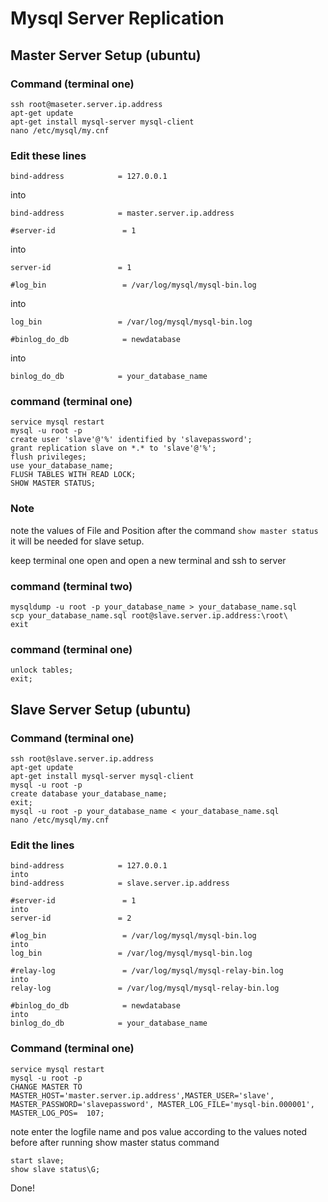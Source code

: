 # Mysql Server Replication

## Master Server Setup (ubuntu)

### Command (terminal one)

	ssh root@maseter.server.ip.address
	apt-get update
	apt-get install mysql-server mysql-client
	nano /etc/mysql/my.cnf

### Edit these lines

	bind-address            = 127.0.0.1
into

	bind-address            = master.server.ip.address

	#server-id               = 1
into

	server-id               = 1

	#log_bin                 = /var/log/mysql/mysql-bin.log
into

	log_bin                 = /var/log/mysql/mysql-bin.log

	#binlog_do_db            = newdatabase
into

	binlog_do_db            = your_database_name

### command (terminal one)

	service mysql restart
	mysql -u root -p
	create user 'slave'@'%' identified by 'slavepassword';
	grant replication slave on *.* to 'slave'@'%'; 
	flush privileges;
	use your_database_name;
	FLUSH TABLES WITH READ LOCK;
	SHOW MASTER STATUS;

### Note
note the values of File and Position after the command `show master status` it will be needed for slave setup.

keep terminal one open and open a new terminal and ssh to server

### command (terminal two)

	mysqldump -u root -p your_database_name > your_database_name.sql
	scp your_database_name.sql root@slave.server.ip.address:\root\
	exit

### command (terminal one)

	unlock tables;
	exit;

## Slave Server Setup (ubuntu)

### Command (terminal one)

	ssh root@slave.server.ip.address
	apt-get update
	apt-get install mysql-server mysql-client
	mysql -u root -p
	create database your_database_name;
	exit;
	mysql -u root -p your_database_name < your_database_name.sql
	nano /etc/mysql/my.cnf

### Edit the lines

	bind-address            = 127.0.0.1
	into
	bind-address            = slave.server.ip.address

	#server-id               = 1
	into
	server-id               = 2

	#log_bin                 = /var/log/mysql/mysql-bin.log
	into
	log_bin                 = /var/log/mysql/mysql-bin.log

	#relay-log               = /var/log/mysql/mysql-relay-bin.log
	into
	relay-log               = /var/log/mysql/mysql-relay-bin.log

	#binlog_do_db            = newdatabase
	into
	binlog_do_db            = your_database_name

### Command (terminal one)
	
	service mysql restart
	mysql -u root -p
	CHANGE MASTER TO MASTER_HOST='master.server.ip.address',MASTER_USER='slave', MASTER_PASSWORD='slavepassword', MASTER_LOG_FILE='mysql-bin.000001', MASTER_LOG_POS=  107;

note enter the logfile name and pos value according to the values noted before after running show master status command

	start slave;
	show slave status\G;

Done!


